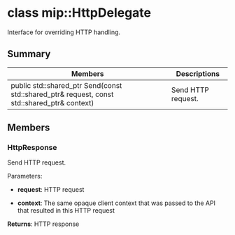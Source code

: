 # class mip::HttpDelegate 
Interface for overriding HTTP handling.
  
## Summary
 Members                        | Descriptions                                
--------------------------------|---------------------------------------------
public std::shared_ptr<HttpResponse> Send(const std::shared_ptr<HttpRequest>& request, const std::shared_ptr<void>& context)  |  Send HTTP request.
  
## Members
  
### HttpResponse
Send HTTP request.

Parameters:  
* **request**: HTTP request 


* **context**: The same opaque client context that was passed to the API that resulted in this HTTP request



  
**Returns**: HTTP response